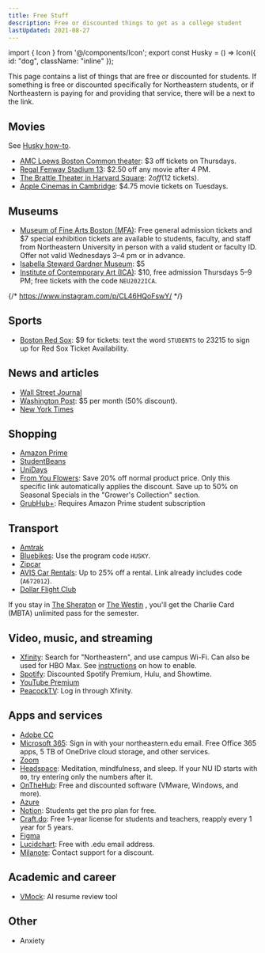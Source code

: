```yaml
---
title: Free Stuff
description: Free or discounted things to get as a college student
lastUpdated: 2021-08-27
---
```


import { Icon } from '@/components/Icon';
export const Husky = () => Icon({ id: "dog", className: "inline" });

This page contains a list of things that are free or discounted for students. If something is free or discounted specifically for Northeastern students, or if Northeastern is paying for and providing that service, there will be a <Husky /> next to the link.

## Movies

See [Husky how-to](https://news.northeastern.edu/2012/01/17/huskycard/).

- [AMC Loews Boston Common theater](https://www.amctheatres.com/movie-theatres/boston/amc-boston-common-19): $3 off tickets on Thursdays.
- [Regal Fenway Stadium 13](https://www.regmovies.com/theatres/regal-fenway-rpx/1930#/buy-tickets-by-cinema?in-cinema=1930&at=2021-08-19&view-mode=list): $2.50 off any movie after 4 PM.
- [The Brattle Theater in Harvard Square](https://www.harvardsquare.com/venue/brattle-theatre/): $2 off ($12 tickets).
- [Apple Cinemas in Cambridge](https://www.applecinemas.com/movies): $4.75 movie tickets on Tuesdays.


## Museums

- [Museum of Fine Arts Boston (MFA)](https://mfa.org/tickets): Free general admission tickets and $7 special exhibition tickets are available to students, faculty, and staff from Northeastern University in person with a valid student or faculty ID. Offer not valid Wednesdays 3–4 pm or in advance.
- [Isabella Steward Gardner Museum](https://www.gardnermuseum.org/visit/admissions): $5
- [Institute of Contemporary Art (ICA)](https://www.icaboston.org/page/university-membership): $10, free admission Thursdays 5–9 PM; free tickets with the code `NEU2022ICA`.

{/* https://www.instagram.com/p/CL46HQoFswY/ */}

## Sports

- [Boston Red Sox](https://www.mlb.com/redsox/tickets/specials/student9s): $9 for tickets: text the word `STUDENTS` to 23215 to sign up for Red Sox Ticket Availability.

## News and articles

- <Husky /> [Wall Street Journal](https://wsj.com/northeastern)
- [Washington Post](https://subscribe.washingtonpost.com/acqlite/edu-offer/): $5 per month (50% discount).
- [New York Times](https://www.nytimes.com/subscription/education/student?campaignId=6WYWY)

## Shopping

- [Amazon Prime](https://www.amazon.com/Amazon-Student/b?node=668781011)
- [StudentBeans](https://www.studentbeans.com/us)
- [UniDays](https://www.myunidays.com/US/en-US)
- [From You Flowers](https://www.fromyouflowers.com/gsh): Save 20% off normal product price. Only this specific link automatically applies the discount. Save up to 50% on Seasonal Specials in the "Grower's Collection" section.
- [GrubHub+](https://www.amazon.com/prime/offer/GrubHub/student-discount): Requires Amazon Prime student subscription

## Transport

- [Amtrak](https://www.amtrak.com/student-discounts)
- <Husky /> [Bluebikes](https://www.northeastern.edu/commutingservices/bicycling/discounted-blue-bike-sharing-program/): Use the program code `HUSKY`.
- <Husky /> [Zipcar](https://www.zipcar.com/universities/northeastern-university)
- [AVIS Car Rentals](https://www.avis.com/en/association/A672012): Up to 25% off a rental. Link already includes code (`A672012`).
- [Dollar Flight Club](https://dollarflightclub.com/student-and-teachers-discount/)


If you stay in [The Sheraton](/housing/the-sheraton) or [The Westin](/housing/the-westin) , you'll get the Charlie Card (MBTA) unlimited pass for the semester.

## Video, music, and streaming

- <Husky /> [Xfinity](https://xfinityoncampus.com/): Search for "Northeastern", and use campus Wi-Fi. Can also be used for HBO Max. See [instructions](https://northeastern.service-now.com/tech?id=kb_article&sys_id=117a75791b5a389058845420604bcb26) on how to enable.
- [Spotify](https://www.spotify.com/us/student/): Discounted Spotify Premium, Hulu, and Showtime.
- [YouTube Premium](https://support.google.com/youtube/answer/9158808?hl=en&co=GENIE.Platform%3DAndroid)
- [PeacockTV](https://www.peacocktv.com): Log in through Xfinity.

## Apps and services

- <Husky /> [Adobe CC](https://adobe.northeastern.edu/)
- <Husky /> [Microsoft 365](https://www.microsoft.com/en-us/education/products/office): Sign in with your northeastern.edu email. Free Office 365 apps, 5 TB of OneDrive cloud storage, and other services.
- <Husky /> [Zoom](https://northeastern.zoom.us/)
- <Husky /> [Headspace](https://work.headspace.com/northeastern/member-enroll): Meditation, mindfulness, and sleep. If your NU ID starts with `00`, try entering only the numbers after it.
- <Husky /> [OnTheHub](https://neu.onthehub.com/WebStore/Security/SignIn.aspx?rurl=%2fWebStore%2fProductsByMajorVersionList.aspx%3f): Free and discounted software (VMware, Windows, and more).
- [Azure](https://azureforeducation.microsoft.com/devtools)
- [Notion](https://www.notion.so/product/notion-for-education): Students get the pro plan for free.
- [Craft.do](https://dollarflightclub.com/student-and-teachers-discount/): Free 1-year license for students and teachers, reapply every 1 year for 5 years.
- [Figma](https://www.figma.com/education/)
- [Lucidchart](https://lucidco.zendesk.com/hc/en-us/articles/360049831771-Get-Started-with-an-Educational-Account): Free with .edu email address.
- [Milanote](https://help.milanote.com/en/articles/3600867-can-i-have-a-discount): Contact support for a discount.

## Academic and career

- <Husky />  [VMock](https://www.vmock.com/northeastern): AI resume review tool

## Other

- Anxiety
